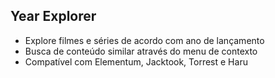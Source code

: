 ## Year Explorer

- Explore filmes e séries de acordo com ano de lançamento
- Busca de conteúdo similar através do menu de contexto
- Compatível com Elementum, Jacktook, Torrest e Haru

